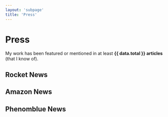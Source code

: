 ```yaml
---
layout: 'subpage'
title: 'Press'
---
```


<script setup>
    import { data as press } from './press.data'
    import { data as companies } from '../globals/companies.data'
    import NewsList from '../components/NewsList.vue'
    import _ from 'lodash'

    const data = {}
    _.each(companies, (value, key) => {
        data[value.slug] = _.filter(press, o => { return o.company.slug == value.slug })
    });
    data.total = press.length;
</script>

# Press

My work has been featured or mentioned in at least **{{ data.total }} articles** (that I know of).

<h2 class="logo rocket">Rocket News</h2>
<NewsList :data="data.rocket"></NewsList>

<h2 class="logo amazon">Amazon News</h2>
<NewsList :data="data.amazon"></NewsList>

<h2 class="logo phenomblue">Phenomblue News</h2>
<NewsList :data="data.phenomblue"></NewsList>
